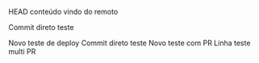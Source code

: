 HEAD
conteúdo vindo do remoto

Commit direto teste

Novo teste de deploy
Commit direto teste
Novo teste com PR
Linha teste multi PR
